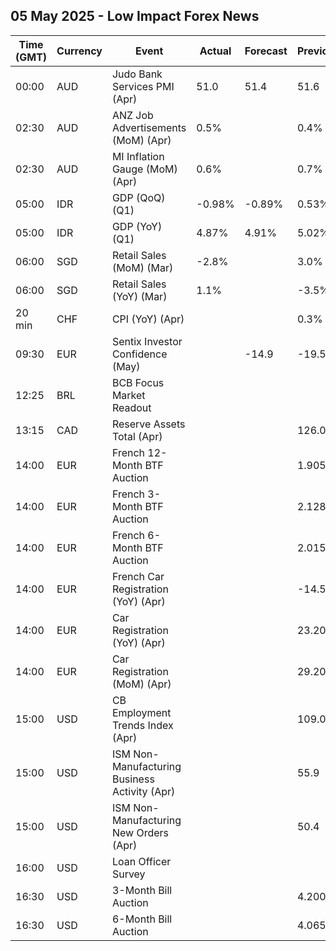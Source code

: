 ## 05 May 2025 - Low Impact Forex News

| Time (GMT) | Currency | Event | Actual | Forecast | Previous |
|------|----------|-------|--------|----------|----------|
| 00:00 | AUD | Judo Bank Services PMI (Apr) | 51.0 | 51.4 | 51.6 |
| 02:30 | AUD | ANZ Job Advertisements (MoM) (Apr) | 0.5% |  | 0.4% |
| 02:30 | AUD | MI Inflation Gauge (MoM) (Apr) | 0.6% |  | 0.7% |
| 05:00 | IDR | GDP (QoQ) (Q1) | -0.98% | -0.89% | 0.53% |
| 05:00 | IDR | GDP (YoY) (Q1) | 4.87% | 4.91% | 5.02% |
| 06:00 | SGD | Retail Sales (MoM) (Mar) | -2.8% |  | 3.0% |
| 06:00 | SGD | Retail Sales (YoY) (Mar) | 1.1% |  | -3.5% |
| 20 min | CHF | CPI (YoY) (Apr) |  |  | 0.3% |
| 09:30 | EUR | Sentix Investor Confidence (May) |  | -14.9 | -19.5 |
| 12:25 | BRL | BCB Focus Market Readout |  |  |  |
| 13:15 | CAD | Reserve Assets Total (Apr) |  |  | 126.0B |
| 14:00 | EUR | French 12-Month BTF Auction |  |  | 1.905% |
| 14:00 | EUR | French 3-Month BTF Auction |  |  | 2.128% |
| 14:00 | EUR | French 6-Month BTF Auction |  |  | 2.015% |
| 14:00 | EUR | French Car Registration (YoY) (Apr) |  |  | -14.5% |
| 14:00 | EUR | Car Registration (YoY) (Apr) |  |  | 23.20% |
| 14:00 | EUR | Car Registration (MoM) (Apr) |  |  | 29.20% |
| 15:00 | USD | CB Employment Trends Index (Apr) |  |  | 109.03 |
| 15:00 | USD | ISM Non-Manufacturing Business Activity (Apr) |  |  | 55.9 |
| 15:00 | USD | ISM Non-Manufacturing New Orders (Apr) |  |  | 50.4 |
| 16:00 | USD | Loan Officer Survey |  |  |  |
| 16:30 | USD | 3-Month Bill Auction |  |  | 4.200% |
| 16:30 | USD | 6-Month Bill Auction |  |  | 4.065% |
